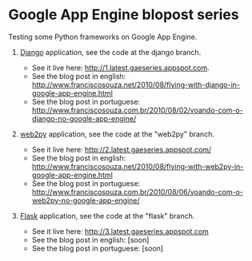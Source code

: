 # Google App Engine blopost series

Testing some Python frameworks on Google App Engine.

 1. [Django](http://www.djangoproject.com "Django") application, see the code at the django branch.
    - See it live here: <http://1.latest.gaeseries.appspot.com>.
    - See the blog post in english: <http://www.franciscosouza.net/2010/08/flying-with-django-in-google-app-engine.html>
    - See the blog post in portuguese: <http://www.franciscosouza.com.br/2010/08/02/voando-com-o-django-no-google-app-engine/>

 2. [web2py](http://www.web2py.com "web2py") application, see the code at the "web2py" branch.
    - See it live here: <http://2.latest.gaeseries.appspot.com/>
    - See the blog post in english: <http://www.franciscosouza.net/2010/08/flying-with-web2py-in-google-app-engine.html>
    - See the blog post in portuguese: <http://www.franciscosouza.com.br/2010/08/06/voando-com-o-web2py-no-google-app-engine/>

 3. [Flask](http://flask.pocoo.org "Flask") application, see the code at the "flask" branch.
    - See it live here: <http://3.latest.gaeseries.appspot.com>
    - See the blog post in english: [soon]
    - See the blog post in portuguese: [soon]
